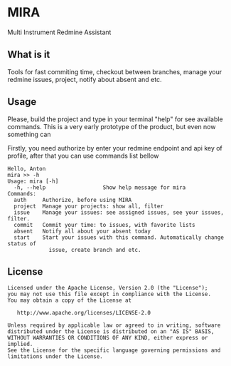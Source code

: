 # MIRA
Multi Instrument Redmine Assistant

What is it
----------
Tools for fast commiting time, checkout between branches, manage your redmine issues, project, notify about absent and etc.

Usage
-----

Please, build the project and type in your terminal "help" for see available commands.
This is a very early prototype of the product, but even now something can

Firstly, you need authorize by enter your redmine endpoint and api key of profile, after that you can use commands list bellow

```
Hello, Anton
mira >> -h
Usage: mira [-h]
  -h, --help                  Show help message for mira
Commands:
  auth     Authorize, before using MIRA
  project  Manage your projects: show all, filter
  issue    Manage your issues: see assigned issues, see your issues, filter.
  commit   Commit your time: to issues, with favorite lists
  absent   Notify all about your absent today
  start    Start your issues with this command. Automatically change status of
             issue, create branch and etc.
```

License
-------

    Licensed under the Apache License, Version 2.0 (the "License");
    you may not use this file except in compliance with the License.
    You may obtain a copy of the License at

       http://www.apache.org/licenses/LICENSE-2.0

    Unless required by applicable law or agreed to in writing, software
    distributed under the License is distributed on an "AS IS" BASIS,
    WITHOUT WARRANTIES OR CONDITIONS OF ANY KIND, either express or implied.
    See the License for the specific language governing permissions and
    limitations under the License.